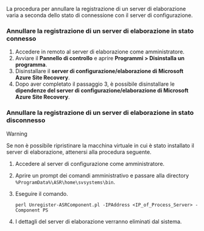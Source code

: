 La procedura per annullare la registrazione di un server di elaborazione varia a seconda dello stato di connessione con il server di configurazione.

### <a name="unregister-a-process-server-that-is-in-a-connected-state"></a>Annullare la registrazione di un server di elaborazione in stato connesso

1. Accedere in remoto al server di elaborazione come amministratore.
2. Avviare il **Pannello di controllo** e aprire **Programmi > Disinstalla un programma**.
3. Disinstallare il **server di configurazione/elaborazione di Microsoft Azure Site Recovery**.
4. Dopo aver completato il passaggio 3, è possibile disinstallare le **dipendenze del server di configurazione/elaborazione di Microsoft Azure Site Recovery**.

### <a name="unregister-a-process-server-that-is-in-a-disconnected-state"></a>Annullare la registrazione di un server di elaborazione in stato disconnesso

> [!WARNING]
> Se non è possibile ripristinare la macchina virtuale in cui è stato installato il server di elaborazione, attenersi alla procedura seguente.

1. Accedere al server di configurazione come amministratore.
2. Aprire un prompt dei comandi amministrativo e passare alla directory `%ProgramData%\ASR\home\svsystems\bin`.
3. Eseguire il comando.

    ```
    perl Unregister-ASRComponent.pl -IPAddress <IP_of_Process_Server> -Component PS
    ```
4. I dettagli del server di elaborazione verranno eliminati dal sistema.


<!--HONumber=Feb17_HO1-->


